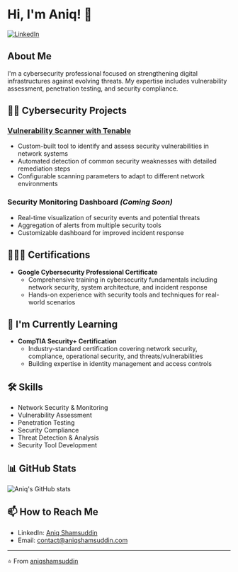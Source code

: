 # Hi, I'm Aniq! 👋

[![LinkedIn](https://img.shields.io/badge/LinkedIn-Connect-blue?style=for-the-badge&logo=linkedin)](https://www.linkedin.com/in/aniqshamsuddin)

## About Me
I'm a cybersecurity professional focused on strengthening digital infrastructures against evolving threats. My expertise includes vulnerability assessment, penetration testing, and security compliance.

## 👨‍💻 Cybersecurity Projects

### **[Vulnerability Scanner with Tenable](https://github.com/AniqShamsuddin/Windows10-Vulnerability-Scanner/tree/main)**
- Custom-built tool to identify and assess security vulnerabilities in network systems
- Automated detection of common security weaknesses with detailed remediation steps
- Configurable scanning parameters to adapt to different network environments

### Security Monitoring Dashboard _(Coming Soon)_
- Real-time visualization of security events and potential threats
- Aggregation of alerts from multiple security tools
- Customizable dashboard for improved incident response

## 👨🏻‍🎓 Certifications
- **Google Cybersecurity Professional Certificate**
  - Comprehensive training in cybersecurity fundamentals including network security, system architecture, and incident response
  - Hands-on experience with security tools and techniques for real-world scenarios

## 🌱 I'm Currently Learning
- **CompTIA Security+ Certification**
  - Industry-standard certification covering network security, compliance, operational security, and threats/vulnerabilities
  - Building expertise in identity management and access controls

## 🛠️ Skills
- Network Security & Monitoring
- Vulnerability Assessment
- Penetration Testing
- Security Compliance
- Threat Detection & Analysis
- Security Tool Development

## 📊 GitHub Stats
![Aniq's GitHub stats](https://github-readme-stats.vercel.app/api?username=aniqshamsuddin&show_icons=true&theme=tokyonight)

## 📫 How to Reach Me
- LinkedIn: [Aniq Shamsuddin](https://www.linkedin.com/in/aniqshamsuddin)
- Email: contact@aniqshamsuddin.com

---
⭐️ From [aniqshamsuddin](https://github.com/aniqshamsuddin)
